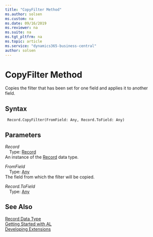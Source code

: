 ```yaml
---
title: "CopyFilter Method"
ms.author: solsen
ms.custom: na
ms.date: 09/16/2019
ms.reviewer: na
ms.suite: na
ms.tgt_pltfrm: na
ms.topic: article
ms.service: "dynamics365-business-central"
author: solsen
---
```

[//]: # (START>DO_NOT_EDIT)
[//]: # (IMPORTANT:Do not edit any of the content between here and the END>DO_NOT_EDIT.)
[//]: # (Any modifications should be made in the .xml files in the ModernDev repo.)
# CopyFilter Method
Copies the filter that has been set for one field and applies it to another field.


## Syntax
```
 Record.CopyFilter(FromField: Any, Record.ToField: Any)
```
## Parameters
*Record*  
&emsp;Type: [Record](record-data-type.md)  
An instance of the [Record](record-data-type.md) data type.  

*FromField*  
&emsp;Type: [Any](../any/any-data-type.md)  
The field from which the filter will be copied.
          
*Record.ToField*  
&emsp;Type: [Any](../any/any-data-type.md)  
  



[//]: # (IMPORTANT: END>DO_NOT_EDIT)
## See Also
[Record Data Type](record-data-type.md)  
[Getting Started with AL](../../devenv-get-started.md)  
[Developing Extensions](../../devenv-dev-overview.md)